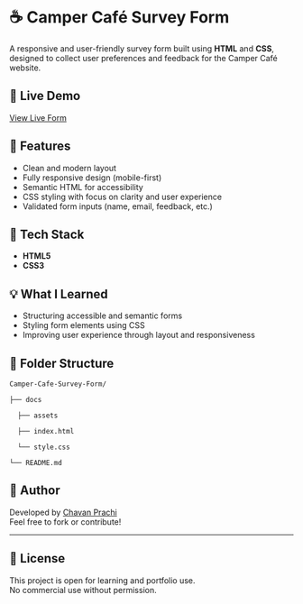 
# ☕ Camper Café Survey Form

A responsive and user-friendly survey form built using **HTML** and **CSS**, designed to collect user preferences and feedback for the Camper Café website.

## 🔗 Live Demo

[View Live Form](https://yourusername.github.io/Camper-Cafe-Survey-Form/) 

## 🚀 Features

* Clean and modern layout
* Fully responsive design (mobile-first)
* Semantic HTML for accessibility
* CSS styling with focus on clarity and user experience
* Validated form inputs (name, email, feedback, etc.)

## 🧩 Tech Stack

* **HTML5**
* **CSS3**

## 💡 What I Learned

* Structuring accessible and semantic forms
* Styling form elements using CSS
* Improving user experience through layout and responsiveness

## 📁 Folder Structure

```
Camper-Cafe-Survey-Form/

├── docs

  ├── assets

  ├── index.html

  └── style.css

└── README.md

```
## 📌 Author

Developed by [Chavan Prachi](https://github.com/Chavan-Prachi)  
Feel free to fork or contribute!

---

## 🧾 License

This project is open for learning and portfolio use.  
No commercial use without permission.

